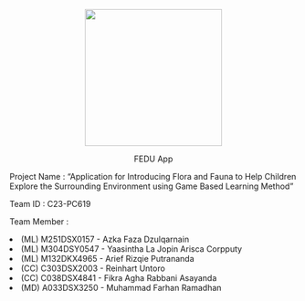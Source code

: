 
<p align="center"> <img src="https://github.com/Reinhart260/C23-PC619/assets/121779270/a7138e4c-52a8-4e54-a9ee-91fe8033e415.png)" width="240" height="240"></p>
<p align="center"> FEDU App</p>
<p>Project Name		: “Application for Introducing Flora and Fauna to Help Children Explore the Surrounding Environment using Game Based Learning Method” </P>
<p>Team ID		: C23-PC619</P>
<p>Team Member		: </P>
<li>(ML) M251DSX0157 	- Azka Faza Dzulqarnain</li>   		
<li>(ML) M304DSY0547 	- Yaasintha La Jopin Arisca Corpputy </li>
<li>(ML) M132DKX4965	- Arief Rizqie Putrananda 			</li>
<li>(CC) C303DSX2003 	- Reinhart Untoro 				</li>
<li>(CC) C038DSX4841	- Fikra Agha Rabbani Asayanda 	</li>
<li>(MD) A033DSX3250	- Muhammad Farhan Ramadhan 	</li>	
